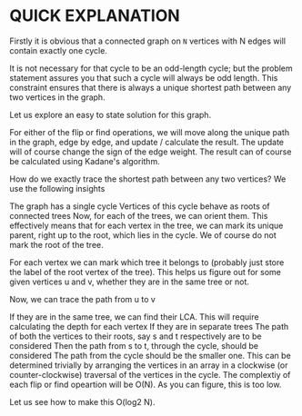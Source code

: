 # QUICK EXPLANATION

Firstly it is obvious that a connected graph on `N` vertices with N edges will contain exactly one cycle.

It is not necessary for that cycle to be an odd-length cycle; but the problem statement assures you that such a cycle will always be odd length. This constraint ensures that there is always a unique shortest path between any two vertices in the graph.

Let us explore an easy to state solution for this graph.

For either of the flip or find operations, we will move along the unique path in the graph, edge by edge, and update / calculate the result. The update will of course change the sign of the edge weight. The result can of course be calculated using Kadane's algorithm.

How do we exactly trace the shortest path between any two vertices? We use the following insights

The graph has a single cycle
Vertices of this cycle behave as roots of connected trees
Now, for each of the trees, we can orient them. This effectively means that for each vertex in the tree, we can mark its unique parent, right up to the root, which lies in the cycle. We of course do not mark the root of the tree.

For each vertex we can mark which tree it belongs to (probably just store the label of the root vertex of the tree). This helps us figure out for some given vertices u and v, whether they are in the same tree or not.

Now, we can trace the path from u to v

If they are in the same tree, we can find their LCA.
This will require calculating the depth for each vertex
If they are in separate trees
The path of both the vertices to their roots, say s and t respectively are to be considered
Then the path from s to t, through the cycle, should be considered
The path from the cycle should be the smaller one. This can be determined trivially by arranging the vertices in an array in a clockwise (or counter-clockwise) traversal of the vertices in the cycle.
The complextiy of each flip or find opeartion will be O(N). As you can figure, this is too low.

Let us see how to make this O(log2 N).
